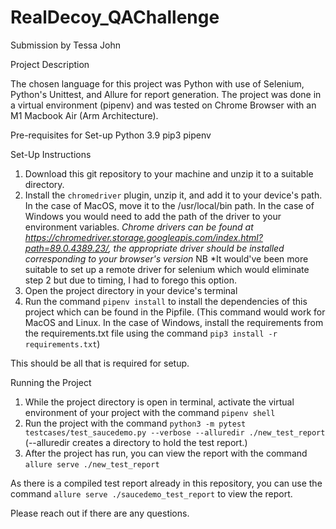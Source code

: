 # RealDecoy_QAChallenge
Submission by Tessa John


Project Description

The chosen language for this project was Python with use of Selenium, Python's Unittest, and Allure for report generation. The project was done in a virtual environment (pipenv) and was tested on Chrome Browser with an M1 Macbook Air (Arm Architecture). 

Pre-requisites for Set-up
Python 3.9
pip3
pipenv


Set-Up Instructions

1. Download this git repository to your machine and unzip it to a suitable directory.
2. Install the `chromedriver` plugin, unzip it, and add it to your device's path. In the case of MacOS, move it to the /usr/local/bin path. In the case of Windows you would need to add the path of the driver to your environment variables. *Chrome drivers can be found at https://chromedriver.storage.googleapis.com/index.html?path=89.0.4389.23/, the appropriate driver should be installed corresponding to your browser's version*
    NB *It would've been more suitable to set up a remote driver for selenium which would eliminate step 2 but due to timing, I had to forego this option.
3. Open the project directory in your device's terminal
4. Run the command `pipenv install` to install the dependencies of this project which can be found in the Pipfile. (This command would work for MacOS and Linux. In the case of Windows, install the requirements from the requirements.txt file using the command `pip3 install -r requirements.txt`)

This should be all that is required for setup.


Running the Project

1. While the project directory is open in terminal, activate the virtual environment of your project with the command `pipenv shell`
2. Run the project with the command `python3 -m pytest testcases/test_saucedemo.py --verbose --alluredir ./new_test_report` (--alluredir creates a directory to hold the test report.)
3. After the project has run, you can view the report with the command `allure serve ./new_test_report`

As there is a compiled test report already in this repository, you can use the command `allure serve ./saucedemo_test_report` to view the report. 

Please reach out if there are any questions. 
